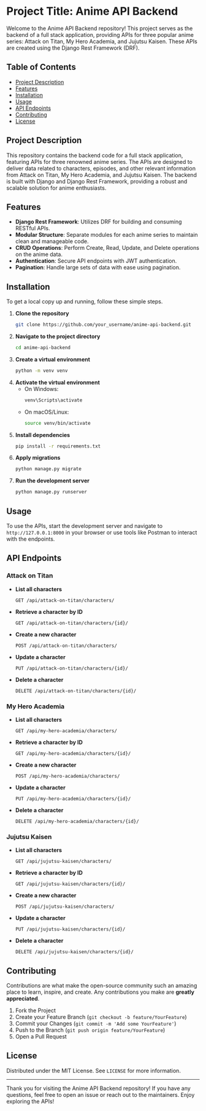 # Project Title: Anime API Backend

Welcome to the Anime API Backend repository! This project serves as the backend of a full stack application, providing APIs for three popular anime series: Attack on Titan, My Hero Academia, and Jujutsu Kaisen. These APIs are created using the Django Rest Framework (DRF).

## Table of Contents

- [Project Description](#project-description)
- [Features](#features)
- [Installation](#installation)
- [Usage](#usage)
- [API Endpoints](#api-endpoints)
- [Contributing](#contributing)
- [License](#license)

## Project Description

This repository contains the backend code for a full stack application, featuring APIs for three renowned anime series. The APIs are designed to deliver data related to characters, episodes, and other relevant information from Attack on Titan, My Hero Academia, and Jujutsu Kaisen. The backend is built with Django and Django Rest Framework, providing a robust and scalable solution for anime enthusiasts.

## Features

- **Django Rest Framework**: Utilizes DRF for building and consuming RESTful APIs.
- **Modular Structure**: Separate modules for each anime series to maintain clean and manageable code.
- **CRUD Operations**: Perform Create, Read, Update, and Delete operations on the anime data.
- **Authentication**: Secure API endpoints with JWT authentication.
- **Pagination**: Handle large sets of data with ease using pagination.

## Installation

To get a local copy up and running, follow these simple steps.

1. **Clone the repository**
   ```sh
   git clone https://github.com/your_username/anime-api-backend.git
   ```
2. **Navigate to the project directory**
   ```sh
   cd anime-api-backend
   ```
3. **Create a virtual environment**
   ```sh
   python -m venv venv
   ```
4. **Activate the virtual environment**
   - On Windows:
     ```sh
     venv\Scripts\activate
     ```
   - On macOS/Linux:
     ```sh
     source venv/bin/activate
     ```
5. **Install dependencies**
   ```sh
   pip install -r requirements.txt
   ```
6. **Apply migrations**
   ```sh
   python manage.py migrate
   ```
7. **Run the development server**
   ```sh
   python manage.py runserver
   ```

## Usage

To use the APIs, start the development server and navigate to `http://127.0.0.1:8000` in your browser or use tools like Postman to interact with the endpoints.

## API Endpoints

### Attack on Titan

- **List all characters**
  ```
  GET /api/attack-on-titan/characters/
  ```
- **Retrieve a character by ID**
  ```
  GET /api/attack-on-titan/characters/{id}/
  ```
- **Create a new character**
  ```
  POST /api/attack-on-titan/characters/
  ```
- **Update a character**
  ```
  PUT /api/attack-on-titan/characters/{id}/
  ```
- **Delete a character**
  ```
  DELETE /api/attack-on-titan/characters/{id}/
  ```

### My Hero Academia

- **List all characters**
  ```
  GET /api/my-hero-academia/characters/
  ```
- **Retrieve a character by ID**
  ```
  GET /api/my-hero-academia/characters/{id}/
  ```
- **Create a new character**
  ```
  POST /api/my-hero-academia/characters/
  ```
- **Update a character**
  ```
  PUT /api/my-hero-academia/characters/{id}/
  ```
- **Delete a character**
  ```
  DELETE /api/my-hero-academia/characters/{id}/
  ```

### Jujutsu Kaisen

- **List all characters**
  ```
  GET /api/jujutsu-kaisen/characters/
  ```
- **Retrieve a character by ID**
  ```
  GET /api/jujutsu-kaisen/characters/{id}/
  ```
- **Create a new character**
  ```
  POST /api/jujutsu-kaisen/characters/
  ```
- **Update a character**
  ```
  PUT /api/jujutsu-kaisen/characters/{id}/
  ```
- **Delete a character**
  ```
  DELETE /api/jujutsu-kaisen/characters/{id}/
  ```

## Contributing

Contributions are what make the open-source community such an amazing place to learn, inspire, and create. Any contributions you make are **greatly appreciated**.

1. Fork the Project
2. Create your Feature Branch (`git checkout -b feature/YourFeature`)
3. Commit your Changes (`git commit -m 'Add some YourFeature'`)
4. Push to the Branch (`git push origin feature/YourFeature`)
5. Open a Pull Request

## License

Distributed under the MIT License. See `LICENSE` for more information.

---

Thank you for visiting the Anime API Backend repository! If you have any questions, feel free to open an issue or reach out to the maintainers. Enjoy exploring the APIs!
